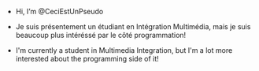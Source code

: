 - Hi, I’m @CeciEstUnPseudo

- Je suis présentement un étudiant en Intégration Multimédia, mais je suis beaucoup plus intéréssé par le côté programmation! 
- I'm currently a student in Multimedia Integration, but I'm a lot more interested about the programming side of it! 

<!---
CeciEstUnPseudo/CeciEstUnPseudo is a ✨ special ✨ repository because its `README.md` (this file) appears on your GitHub profile.
You can click the Preview link to take a look at your changes.
--->
